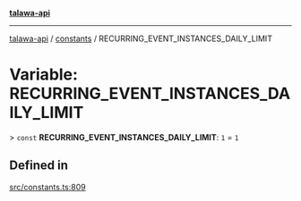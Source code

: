 [**talawa-api**](../../README.md)

***

[talawa-api](../../modules.md) / [constants](../README.md) / RECURRING\_EVENT\_INSTANCES\_DAILY\_LIMIT

# Variable: RECURRING\_EVENT\_INSTANCES\_DAILY\_LIMIT

\> `const` **RECURRING\_EVENT\_INSTANCES\_DAILY\_LIMIT**: `1` = `1`

## Defined in

[src/constants.ts:809](https://github.com/PalisadoesFoundation/talawa-api/blob/039b0f127fb8caa46d57186ab4b3bb27fe150903/src/constants.ts#L809)

